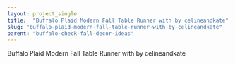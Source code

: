 ```yaml
---
layout: project_single
title:  "Buffalo Plaid Modern Fall Table Runner with by celineandkate"
slug: "buffalo-plaid-modern-fall-table-runner-with-by-celineandkate"
parent: "buffalo-check-fall-decor-ideas"
---
```

Buffalo Plaid Modern Fall Table Runner with by celineandkate